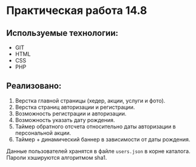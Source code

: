 # Практическая работа 14.8

## Используемые технологии:

* GIT
* HTML
* CSS
* PHP

## Реализовано:
1. Верстка главной страницы (хедер, акции, услуги и фото).
2. Верстка страниц авторизации и регистрации.
3. Возможность регистрации и авторизации.
4. Возможность указать дату рождения.
5. Таймер обратного отсчета относительно даты авторизации в персональной акции.
6. Таймер + динамический баннер в зависимости от даты рождения.

Данные пользователей хранятся в файле ```users.json``` в корне каталога.
Пароли хэшируются алгоритмом sha1.